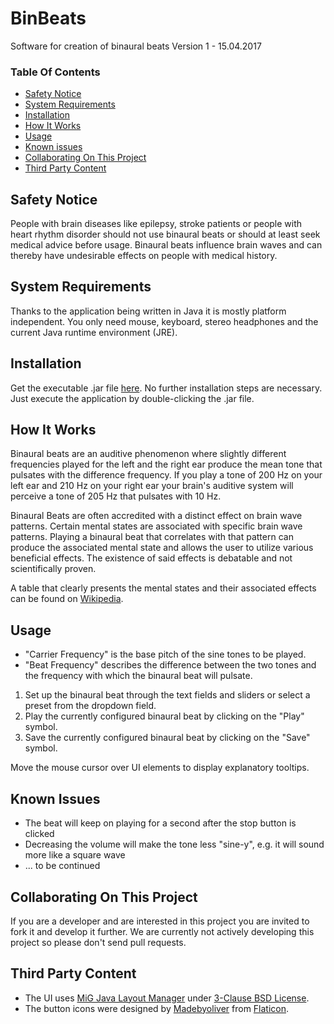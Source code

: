 # BinBeats
Software for creation of binaural beats
Version 1 - 15.04.2017 


### Table Of Contents

- [Safety Notice](#safety-notice)
- [System Requirements](#system-requirements)
- [Installation](#installation)
- [How It Works](#how-it-works)
- [Usage](#usage)
- [Known issues](#known-issues)
- [Collaborating On This Project](#collaborating-on-this-project)
- [Third Party Content](#third-party-content)

## Safety Notice
People with brain diseases like epilepsy, stroke patients or people with heart rhythm disorder should not use binaural beats or should at least seek medical advice before usage. Binaural beats influence brain waves and can thereby have undesirable effects on people with medical history.

## System Requirements
Thanks to the application being written in Java it is mostly platform independent. You only need mouse, keyboard, stereo headphones and the current Java runtime environment (JRE).

## Installation
Get the executable .jar file [here](https://github.com/AlexNitter/BinBeats/raw/master/build/BinBeats.jar). No further installation steps are necessary. Just execute the application by double-clicking the .jar file.

## How It Works
Binaural beats are an auditive phenomenon where slightly different frequencies played for the left and the right ear produce the mean tone that pulsates with the difference frequency.
If you play a tone of 200 Hz on your left ear and 210 Hz on your right ear your brain's auditive system will perceive a tone of 205 Hz that pulsates with 10 Hz. 

Binaural Beats are often accredited with a distinct effect on brain wave patterns. Certain mental states are associated with specific brain wave patterns. Playing a binaural beat that correlates with that pattern can produce the associated mental state and allows the user to utilize various beneficial effects. The existence of said effects is debatable and not scientifically proven.

A table that clearly presents the mental states and their associated effects can be found on [Wikipedia](https://en.wikipedia.org/wiki/Electroencephalography#Normal_activity).

## Usage
- "Carrier Frequency" is the base pitch of the sine tones to be played.
- "Beat Frequency" describes the difference between the two tones and the frequency with which the binaural beat will pulsate. 

1. Set up the binaural beat through the text fields and sliders or select a preset from the dropdown field.
2. Play the currently configured binaural beat by clicking on the "Play" symbol.
3. Save the currently configured binaural beat by clicking on the "Save" symbol.

Move the mouse cursor over UI elements to display explanatory tooltips.

## Known Issues
- The beat will keep on playing for a second after the stop button is clicked
- Decreasing the volume will make the tone less "sine-y", e.g. it will sound more like a square wave
- ... to be continued

## Collaborating On This Project
If you are a developer and are interested in this project you are invited to fork it and develop it further. We are currently not actively developing this project so please don't send pull requests.

## Third Party Content
* The UI uses [MiG Java Layout Manager](http://miglayout.com/) under [3-Clause BSD License](https://opensource.org/licenses/BSD-3-Clause).
* The button icons were designed by [Madebyoliver](http://www.flaticon.com/authors/madebyoliver) from [Flaticon](http://www.flaticon.com/packs/essential-collection).
